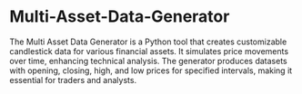 # Multi-Asset-Data-Generator
The Multi Asset Data Generator is a Python tool that creates customizable candlestick data for various financial assets. It simulates price movements over time, enhancing technical analysis. The generator produces datasets with opening, closing, high, and low prices for specified intervals, making it essential for traders and analysts.
